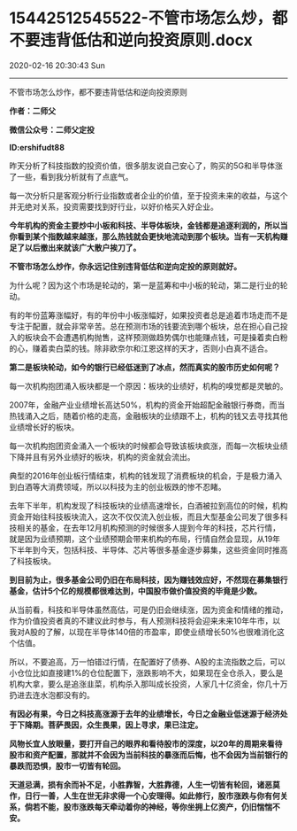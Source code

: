 # 15442512545522-不管市场怎么炒，都不要违背低估和逆向投资原则.docx

2020-02-16 20:30:43 Sun

----

不管市场怎么炒作，都不要违背低估和逆向投资原则

__作者：二师父__

__微信公众号：二师父定投__

__ID:ershifudt88__

昨天分析了科技指数的投资价值，很多朋友说自己安心了，购买的5G和半导体涨了一些，看到我分析就有了点底气。

每一次分析只是客观分析行业指数或者企业的价值，至于投资未来的收益，与这个并无绝对关系，投资需要找到好行业，以好价格买入好企业。

__今年机构的资金主要炒中小板和科技、半导体板块，金钱都是追逐利润的，所以当你看到某个指数越来越涨，那么热钱就会更快地流动到那个板块。当有一天机构赚足了以后撤出来就该广大散户挨刀了。__

__不管市场怎么炒作，你永远记住别违背低估和逆向定投的原则就好。__

为什么呢？因为这个市场是轮动的，第一是蓝筹和中小板的轮动，第二是行业的轮动。

有的年份蓝筹涨幅好，有的年份中小板涨幅好，如果投资者总是追着市场走而不是专注于配置，就会非常辛苦。总在预测市场的钱要流到哪个板块，总在担心自己投入的板块会不会遭遇机构抛售，这样预测做趋势偶尔也能赚点钱，可是操着卖白粉的心，赚着卖白菜的钱。除非欧奈尔和江恩这样的天才，否则小白真不适合。

__第二是板块轮动，如今的银行已经低迷到了冰点，然而真实的股市历史如何呢？__

每一次机构抱团涌入板块都是一个原因：板块的业绩好，机构的嗅觉都是灵敏的。

2007年，金融产业业绩增长高达50%，机构的资金开始超配金融银行券商，而当热钱涌入之后，随着价格的走高，金融板块的业绩跟不上，机构的钱又去寻找其他业绩增长好的板块。

每一次机构抱团资金涌入一个板块的时候都会导致该板块疯涨，而每一次板块业绩下降并且有另外业绩好的板块，机构的资金就会流出。

典型的2016年创业板行情结束，机构的钱发现了消费板块的机会，于是极力涌入到白酒等大消费领域，所以以科技为主的创业板跌的惨不忍睹。

去年下半年，机构发现了科技板块的业绩高速增长，白酒被拉到高位的时候，机构资金开始往科技板块流入，这次不仅仅流入创业板，而且大型基金公司发了很多科技相关的基金，在去年12月机构预测的时候很多人提到今年的科技，芯片行情，就是因为业绩预期，这个业绩预期会带来机构的布局，行情自然会显现，从19年下半年到今天，包括科技、半导体、芯片等很多基金逐步募集，这些资金同时推高了科技板块。

__到目前为止，很多基金公司仍旧在布局科技，因为赚钱效应好，不然现在募集银行基金，估计5个亿的规模都很难达到，中国股市做价值投资的毕竟是少数。__

从当前看，科技和半导体虽然高估，可是仍旧会继续涨，因为资金和情绪的推动，作为价值投资者真的不建议此时参与，有人预测科技将会迎来未来10年牛市，以我对A股的了解，以现在半导体140倍的市盈率，即使业绩增长50%也很难消化这个估值。

所以，不要追高，万一怕错过行情，在配置好了债券、A股的主流指数之后，可以小仓位比如直接建1%的仓位配置下，涨跌影响不大，如果现在全仓杀入，要么是机构大拿，要么是追涨韭菜，机构杀入那叫成长投资，人家几十亿资金，你几十万扔进去连水泡都没有的。

__有因必有果，今日之科技高涨源于去年的业绩增长，今日之金融业低迷源于经济处于下降期。菩萨畏因，众生畏果，因上寻求，果已注定。__

__风物长宜人放眼量，要打开自己的眼界和看待股市的深度，以20年的周期来看待股市和资产配置，那就并不会因为当前科技的暴涨而后悔，也不会因为当前银行的暴跌而恐惧，股市一切皆有轮回。__

__天道忌满，损有余而补不足，小胜靠智，大胜靠德，人生一切皆有轮回，诸恶莫作，日行一善，人生在世无非求得一个心安理得。如此修行，股市涨跌与你有何关系，倘若不能，股市涨跌每天牵动着你的神经，等你坐拥上亿资产，仍旧惴惴不安。__

